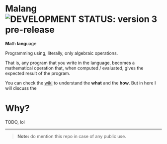 # Malang &nbsp; ![DEVELOPMENT STATUS: version 3 pre-release](https://badgen.net/badge/DEVELOPMENT%20STATUS/version%203%20pre-release/green)
**Ma**th **lang**uage

Programming using, literally, only algebraic operations.

That is, any program that you write in the language, becomes a mathematical operation that, when computed / evaluated, gives the expected result of the program.

You can check the [wiki](https://github.com/telos-matter/Malang/wiki) to understand the **what** and the **how**. But in here I will discuss the

# Why?

TODO, lol

***

> **Note:** do mention this repo in case of any public use.
